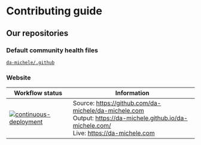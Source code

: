 # Contributing guide

## Our repositories

### Default community health files

[`da-michele/.github`](https://github.com/da-michele/.github)

### Website

| Workflow status | Information |
| --------------- | ----------- |
| [![continuous-deployment](https://github.com/da-michele/da-michele.com/workflows/continuous-deployment/badge.svg)](https://github.com/da-michele/da-michele.com/blob/master/.github/workflows/continuous-deployment.yml) | Source: <https://github.com/da-michele/da-michele.com><br>Output: <https://da-michele.github.io/da-michele.com/><br>Live: <https://da-michele.com> |
